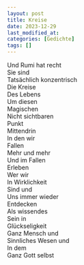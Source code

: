 ```yaml
---
layout: post
title: Kreise
date: 2023-12-29
last_modified_at:
categories: [Gedichte]
tags: []
---
```


Und Rumi hat recht  
Sie sind  
Tatsächlich konzentrisch  
Die Kreise  
Des Lebens  
Um diesen  
Magischen  
Nicht sichtbaren  
Punkt  
Mittendrin  
In den wir  
Fallen  
Mehr und mehr  
Und im Fallen  
Erleben  
Wer wir  
In Wirklichkeit  
Sind und  
Uns immer wieder  
Entdecken  
Als wissendes  
Sein in  
Glückseligkeit  
Ganz Mensch und  
Sinnliches Wesen und  
In dem  
Ganz Gott selbst